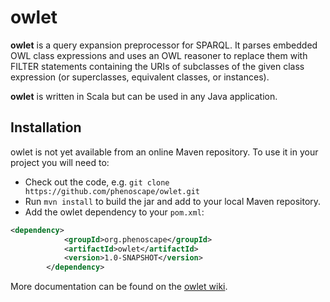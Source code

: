 owlet
==========

**owlet** is a query expansion preprocessor for SPARQL. It parses embedded OWL class expressions and uses an OWL reasoner to replace them with FILTER statements containing the URIs of subclasses of the given class expression (or superclasses, equivalent classes, or instances).

**owlet** is written in Scala but can be used in any Java application.

## Installation
owlet is not yet available from an online Maven repository. To use it in your project you will need to:

- Check out the code, e.g. `git clone https://github.com/phenoscape/owlet.git`
- Run `mvn install` to build the jar and add to your local Maven repository.
- Add the owlet dependency to your `pom.xml`: 
```xml
<dependency>
			<groupId>org.phenoscape</groupId>
			<artifactId>owlet</artifactId>
			<version>1.0-SNAPSHOT</version>
		</dependency>
```
More documentation can be found on the [owlet wiki](https://github.com/phenoscape/owlet/wiki).
